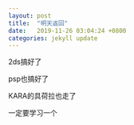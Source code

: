 ```yaml
---
layout: post
title:  "明天返回"
date:   2019-11-26 03:04:24 +0800
categories: jekyll update
---
```


2ds搞好了

psp也搞好了

KARA的具荷拉也走了

一定要学习一个
